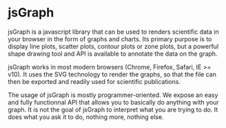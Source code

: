 jsGraph
=====

jsGraph is a javascript library that can be used to renders scientific data in your browser in the form of graphs and charts. Its primary purpose is to display line plots, scatter plots, contour plots or zone plots, but a powerful shape drawing tool and API is available to annotate the data on the graph.

jsGraph works in most modern browsers (Chrome, Firefox, Safari, IE >= v10). It uses the SVG technology to render the graphs, so that the file can then be exported and readily used for scientific publications.

The usage of jsGraph is mostly programmer-oriented. We expose an easy and fully functionnal API that allows you to basically do anything with your graph. It is not the goal of jsGraph to interpret what you are trying to do. It does what you ask it to do, nothing more, nothing else.
